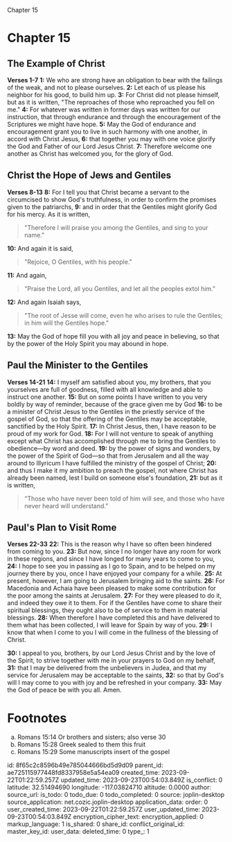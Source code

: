 Chapter 15

# Chapter 15
## The Example of Christ
**Verses 1-7**
**1:** We who are strong have an obligation to bear with the failings of the weak, and not to please ourselves.
**2:** Let each of us please his neighbor for his good, to build him up.
**3:** For Christ did not please himself, but as it is written, "The reproaches of those who reproached you fell on me."
**4:** For whatever was written in former days was written for our instruction, that through endurance and through the encouragement of the Scriptures we might have hope.
**5:** May the God of endurance and encouragement grant you	to live in such harmony with one another, in accord with Christ Jesus, 
**6:** that together you may with one voice glorify the God and Father of our Lord Jesus Christ.
**7:** Therefore welcome one another as Christ has welcomed you, for the glory of God.

## Christ the Hope of Jews and Gentiles
**Verses 8-13**
**8:** For I tell you that Christ became a servant to the circumcised to show God's truthfulness, in order to confirm the promises given to the patriarchs,
**9:** and in order that the Gentiles might glorify God for his mercy. As it is written,
> "Therefore I will praise you among the Gentiles,
> and sing to your name."

**10:** And again it is said,
> "Rejoice, O Gentiles, with his people."

**11:** And again,
> "Praise the Lord, all you Gentiles,
> and let all the peoples extol him."

**12:** And again Isaiah says,
> "The root of Jesse will come,
> even he who arises to rule the Gentiles;
> in him will the Gentiles hope."

**13:** May the God of hope fill you with all joy and peace in believing, so that by the power of the Holy Spirit you may abound in hope.

## Paul the Minister to the Gentiles
**Verses 14-21**
**14:** I myself am satisfied about you, my brothers, that you yourselves are full of goodness, filled with all knowledge and able to instruct one another.
**15:** But on some points I have written to you very boldly by way of reminder, because of the grace given me by God
**16:** to be a minister of Christ Jesus to the Gentiles in the priestly service of the gospel of God, so that the offering of the Gentiles may be acceptable, sanctified by the Holy Spirit.
**17:** In Christ Jesus, then, I have reason to be proud of my work for God.
**18:** For I will not venture to speak of anything except what Christ has accomplished through me to bring the Gentiles to obedience—by word and deed.
**19:** by the power of signs and wonders, by the power of the Spirit of God—so that from Jerusalem and all the way around to Illyricum I have fulfilled the ministry of the gospel of Christ;
**20:** and thus I make it my ambition to preach the gospel, not where Christ has already been named, lest I build on someone else's foundation,
**21:** but as it is written,
> "Those who have never been told of him will see,
> and those who have never heard will understand."

## Paul's Plan to Visit Rome
**Verses 22-33**
**22:** This is the reason why I have so often been hindered from coming to you.
**23:** But now, since I no longer have any room for work in these regions, and since I have longed for many years to come to you,
**24:** I hope to see you in passing as I go to Spain, and to be helped on my journey there by you, once I have enjoyed your company for a while.
**25:** At present, however, I am going to Jerusalem bringing aid to the saints.
**26:** For Macedonia and Achaia have been pleased to make some contribution for the poor among the saints at Jerusalem.
**27:** For they were pleased to do it, and indeed they owe it to them. For if the Gentiles have come to share their spiritual blessings, they ought also to be of service to them in material blessings.
**28:** When therefore I have completed this and have delivered to them what has been collected, I will leave for Spain by way of you.
**29:** I know that when I come to you I will come in the fullness of the blessing of Christ.

**30:** I appeal to you, brothers, by our Lord Jesus Christ and by the love of the Spirit, to strive together with me in your prayers to God on my behalf,
**31:** that I may be delivered from the unbelievers in Judea, and that my service for Jerusalem may be acceptable to the saints,
**32:** so that by God's will I may come to you with joy and be refreshed in your company.
**33:** May the God of peace be with you all. Amen.

# Footnotes
<ol type='a'>
	<li>Romans 15:14 Or brothers and sisters; also verse 30</li>
	<li>Romans 15:28 Greek sealed to them this fruit</li>
	<li>Romans 15:29 Some manuscripts insert of the gospel</li>
</ol>


id: 8f65c2c8596b49e785044666bd5d9d09
parent_id: ae725115977448fd8337958e5a54ea09
created_time: 2023-09-22T01:22:59.257Z
updated_time: 2023-09-23T00:54:03.849Z
is_conflict: 0
latitude: 32.51494690
longitude: -117.03824710
altitude: 0.0000
author: 
source_url: 
is_todo: 0
todo_due: 0
todo_completed: 0
source: joplin-desktop
source_application: net.cozic.joplin-desktop
application_data: 
order: 0
user_created_time: 2023-09-22T01:22:59.257Z
user_updated_time: 2023-09-23T00:54:03.849Z
encryption_cipher_text: 
encryption_applied: 0
markup_language: 1
is_shared: 0
share_id: 
conflict_original_id: 
master_key_id: 
user_data: 
deleted_time: 0
type_: 1